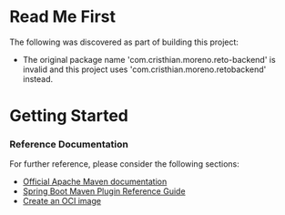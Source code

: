 # Read Me First
The following was discovered as part of building this project:

* The original package name 'com.cristhian.moreno.reto-backend' is invalid and this project uses 'com.cristhian.moreno.retobackend' instead.

# Getting Started

### Reference Documentation
For further reference, please consider the following sections:

* [Official Apache Maven documentation](https://maven.apache.org/guides/index.html)
* [Spring Boot Maven Plugin Reference Guide](https://docs.spring.io/spring-boot/docs/3.0.2/maven-plugin/reference/html/)
* [Create an OCI image](https://docs.spring.io/spring-boot/docs/3.0.2/maven-plugin/reference/html/#build-image)

